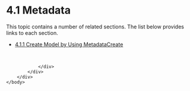 <html dir="LTR" xmlns:mshelp="http://msdn.microsoft.com/mshelp" xmlns:ddue="http://ddue.schemas.microsoft.com/authoring/2003/5" xmlns:xlink="http://www.w3.org/1999/xlink" xmlns:tool="http://www.microsoft.com/tooltip">
    <head>
        <meta http-equiv="Content-Type" content="text/html; CHARSET=utf-8"></meta>
        <meta name="save" content="history"></meta>
        <title>4.1 Metadata</title>
        <xml>
            <mshelp:toctitle title="4.1 Metadata"></mshelp:toctitle>
            <mshelp:rltitle title="[MS-SSMDSWS-15]: Metadata"></mshelp:rltitle>
            <mshelp:keyword index="A" term="c484ab3c-2dbe-431d-86ef-a2279f294524"></mshelp:keyword>
            <mshelp:attr name="DCSext.ContentType" value="open specification"></mshelp:attr>
            <mshelp:attr name="AssetID" value="c484ab3c-2dbe-431d-86ef-a2279f294524"></mshelp:attr>
            <mshelp:attr name="TopicType" value="kbRef"></mshelp:attr>
            <mshelp:attr name="DCSext.Title" value="[MS-SSMDSWS-15]: Metadata" />
        </xml>
    </head>
    <body>
        <div id="header">
            <h1 class="heading">4.1 Metadata</h1>
        </div>
        <div id="mainSection">
            <div id="mainBody">
                <div id="allHistory" class="saveHistory"></div>
                <div id="sectionSection0" class="section" name="collapseableSection">
                    <p>This topic contains a number of related sections. The list below provides links to each section.<br /></p><ul><li><span><a href="8696e957-d354-4f20-b56c-7666d8bbaf71.html">4.1.1 Create Model by Using MetadataCreate</a></span></li></ul><p><br /></p>


                </div>
            </div>
        </div>
    </body>
</html>